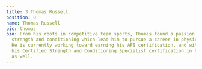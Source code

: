 ```yaml
---
title: 3 Thomas Russell
position: 0
name: Thomas Russell
pic: thomas
bio: From his roots in competitive team sports, Thomas found a passion for sport-specific
  strength and conditioning which lead him to pursue a career in physical therapy.
  He is currently working toward earning his AFS certification, and will be pursuing
  his Certified Strength and Conditioning Specialist certification in the near future
  as well.
---
```


